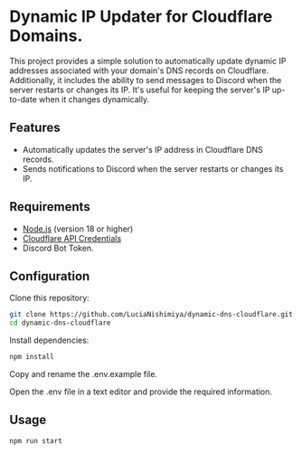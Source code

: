 # Dynamic IP Updater for Cloudflare Domains.

This project provides a simple solution to automatically update dynamic IP addresses associated with your domain's DNS records on Cloudflare. Additionally, it includes the ability to send messages to Discord when the server restarts or changes its IP. It's useful for keeping the server's IP up-to-date when it changes dynamically.

## Features

- Automatically updates the server's IP address in Cloudflare DNS records.
- Sends notifications to Discord when the server restarts or changes its IP.

## Requirements

- [Node.js](https://nodejs.org/) (version 18 or higher)
- [Cloudflare API Credentials](https://developers.cloudflare.com/api)
- Discord Bot Token.

## Configuration

 Clone this repository:

```bash
git clone https://github.com/LuciaNishimiya/dynamic-dns-cloudflare.git
cd dynamic-dns-cloudflare
```

 Install dependencies:
```bash
npm install
```

 Copy and rename the .env.example file.

 Open the .env file in a text editor and provide the required information.

## Usage

```bash
npm run start
```